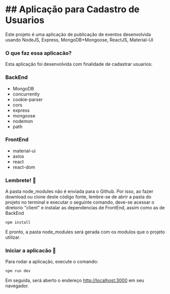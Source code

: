 # ## Aplicação para Cadastro de Usuarios
Este projeto é uma aplicação de publicação de eventos desenvolvida usando NodeJS, Express, MongoDB+Mongoose, ReactJS, Material-UI

### O que faz essa aplicacão?
Esta aplicação foi desenvolvida com finalidade de cadastrar usuarios:

### BackEnd
*  MongoDB
*  concurrently
*  cookie-parser
*  cors
*  express
*  mongoose
*  nodemon
*  path 

### FrontEnd
*  material-ui
*  axios
*  react
*  react-dom


### Lembrete! :thought_balloon:
A pasta node_modules não é enviada para o Github. Por isso, ao fazer download ou clone deste código fonte, lembre-se de abrir a pasta do projeto no terminal e executar o seguinte comando,
deve-se acessar o diretorio "client" e instalar as dependencias de FrontEnd, assim como as de BackEnd

```console
npm install
```
E pronto, a pasta node_modules será gerada com os modulos que o projeto utilizar.


### Iniciar a aplicacão :checkered_flag:

Para rodar a aplicação, execute o comando: <br>
```console
npm run dev 
```

Em seguida, será aberto o endereço [http://localhost:3000](http://localhost:3000) em seu navegador.

